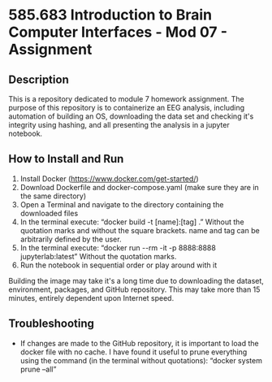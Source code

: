 # 585.683 Introduction to Brain Computer Interfaces - Mod 07 - Assignment
## Description
This is a repository dedicated to module 7 homework assignment. The purpose of this repository is to containerize an EEG analysis, including automation of building an OS, downloading the data set and checking it's integrity using hashing, and all presenting the analysis in a jupyter notebook.

## How to Install and Run
1. Install Docker (https://www.docker.com/get-started/)
2. Download Dockerfile and docker-compose.yaml (make sure they are in the same directory)
3. Open a Terminal and navigate to the directory containing the downloaded files
4. In the terminal execute: “docker build -t [name]:[tag] .” Without the quotation marks and without the square brackets. name and tag can be arbitrarily defined by the user.
5. In the terminal execute: “docker run --rm -it -p 8888:8888 jupyterlab:latest” Without the quotation marks.
6. Run the notebook in sequential order or play around with it

Building the image may take it's a long time due to downloading the dataset, environment, packages, and GitHub repository. This may take more than 15 minutes, entirely dependent upon Internet speed.


## Troubleshooting
- If changes are made to the GitHub repository, it is important to load the docker file with no cache. I have found it useful to prune everything using the command (in the terminal without quotations): “docker system prune –all”
